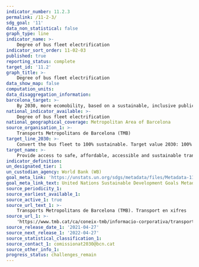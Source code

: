 ```yaml
---
indicator_number: 11.2.3
permalink: /11-2-3/
sdg_goal: '11'
data_non_statistical: false
graph_type: line
indicator_name: >-
    Degree of bus fleet electrification
indicator_sort_order: 11-02-03
published: true
reporting_status: complete
target_id: '11.2'
graph_title: >-
    Degree of bus fleet electrification
data_show_map: false
computation_units: 
data_disaggregation_information: 
barcelona_target: >-
    By 2030, more ecomobility, based on a sustainable, inclusive public transport system of the highest quality
national_indicator_available: >-
    Degree of bus fleet electrification
national_geographical_coverage: Metropolitan Area of Barcelona
source_organisation_1: >-
    Transports Metropolitans de Barcelona (TMB)
target_line_2030: >-
    Convert the bus fleet to 100% sustainable. Target value 2030: 100%
target_name: >-
    Provide access to safe, affordable, accessible and sustainable transport systems for all, improving road safety, notably by expanding public transport, with special attention to the needs of those in vulnerable situations, women, children, persons with disabilities and older persons
indicator_definition:
un_designated_tier: 1
un_custodian_agency: World Bank (WB)
goal_meta_link: 'https://unstats.un.org/sdgs/metadata/files/Metadata-11-02-01.pdf'
goal_meta_link_text: United Nations Sustainable Development Goals Metadata (pdf 894kB)
source_periodicity_1: 
source_earliest_available_1: 
source_active_1: true
source_url_text_1: >-
    Transports Metropolitans de Barcelona (TMB). Transport en xifres
source_url_1: >-
    'https://www.tmb.cat/ca/coneix-tmb/informacio-corporativa/transport-xifres'
source_release_date_1: '2021-04-27'
source_next_release_1: '2022-04-27'
source_statistical_classification_1: 
source_contact_1: comissionat2030@bcn.cat
source_other_info_1:
progress_status: challenges_remain
---
```

